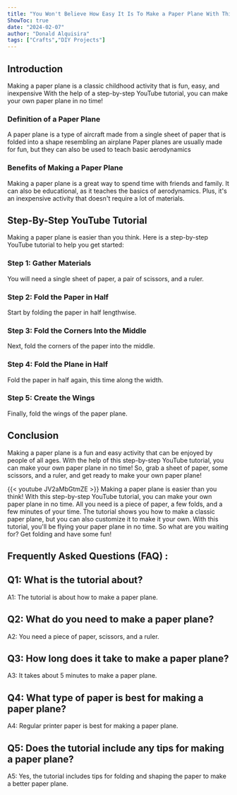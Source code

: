 ```yaml
---
title: "You Won't Believe How Easy It Is To Make a Paper Plane With This Step-By-Step YouTube Tutorial!"
ShowToc: true 
date: "2024-02-07"
author: "Donald Alquisira" 
tags: ["Crafts","DIY Projects"]
---
```

## Introduction 
Making a paper plane is a classic childhood activity that is fun, easy, and inexpensive With the help of a step-by-step YouTube tutorial, you can make your own paper plane in no time!

### Definition of a Paper Plane
A paper plane is a type of aircraft made from a single sheet of paper that is folded into a shape resembling an airplane Paper planes are usually made for fun, but they can also be used to teach basic aerodynamics

### Benefits of Making a Paper Plane
Making a paper plane is a great way to spend time with friends and family. It can also be educational, as it teaches the basics of aerodynamics. Plus, it's an inexpensive activity that doesn't require a lot of materials. 

## Step-By-Step YouTube Tutorial
Making a paper plane is easier than you think. Here is a step-by-step YouTube tutorial to help you get started:

### Step 1: Gather Materials
You will need a single sheet of paper, a pair of scissors, and a ruler.

### Step 2: Fold the Paper in Half
Start by folding the paper in half lengthwise.

### Step 3: Fold the Corners Into the Middle
Next, fold the corners of the paper into the middle.

### Step 4: Fold the Plane in Half
Fold the paper in half again, this time along the width.

### Step 5: Create the Wings
Finally, fold the wings of the paper plane.

## Conclusion
Making a paper plane is a fun and easy activity that can be enjoyed by people of all ages. With the help of this step-by-step YouTube tutorial, you can make your own paper plane in no time! So, grab a sheet of paper, some scissors, and a ruler, and get ready to make your own paper plane!

{{< youtube JV2aMbGtmZE >}} 
Making a paper plane is easier than you think! With this step-by-step YouTube tutorial, you can make your own paper plane in no time. All you need is a piece of paper, a few folds, and a few minutes of your time. The tutorial shows you how to make a classic paper plane, but you can also customize it to make it your own. With this tutorial, you'll be flying your paper plane in no time. So what are you waiting for? Get folding and have some fun!

## Frequently Asked Questions (FAQ) :
## Q1: What is the tutorial about?
A1: The tutorial is about how to make a paper plane.

## Q2: What do you need to make a paper plane?
A2: You need a piece of paper, scissors, and a ruler.

## Q3: How long does it take to make a paper plane?
A3: It takes about 5 minutes to make a paper plane.

## Q4: What type of paper is best for making a paper plane?
A4: Regular printer paper is best for making a paper plane.

## Q5: Does the tutorial include any tips for making a paper plane?
A5: Yes, the tutorial includes tips for folding and shaping the paper to make a better paper plane.



